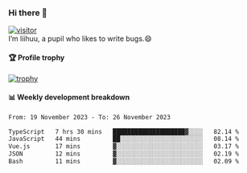 ### Hi there 👋
[![visitor](https://visitor-badge.glitch.me/badge?page_id=liihuu&right_color=blue)](https://github.com/liihuu)<br>
I’m liihuu, a pupil who likes to write bugs.😄


#### 🏆 Profile trophy
[![trophy](https://github-profile-trophy.vercel.app?username=liihuu&margin-w=16&margin-h=16&rank=-C,-B)](https://github.com/liihuu)


#### 📊 Weekly development breakdown
<!--START_SECTION:waka-->

```txt
From: 19 November 2023 - To: 26 November 2023

TypeScript   7 hrs 30 mins   ████████████████████▓░░░░   82.14 %
JavaScript   44 mins         ██░░░░░░░░░░░░░░░░░░░░░░░   08.14 %
Vue.js       17 mins         ▓░░░░░░░░░░░░░░░░░░░░░░░░   03.17 %
JSON         12 mins         ▓░░░░░░░░░░░░░░░░░░░░░░░░   02.19 %
Bash         11 mins         ▓░░░░░░░░░░░░░░░░░░░░░░░░   02.09 %
```

<!--END_SECTION:waka-->

<!--
**liihuu/liihuu** is a ✨ _special_ ✨ repository because its `README.md` (this file) appears on your GitHub profile.

Here are some ideas to get you started:

- 🔭 I’m currently working on ...
- 🌱 I’m currently learning ...
- 👯 I’m looking to collaborate on ...
- 🤔 I’m looking for help with ...
- 💬 Ask me about ...
- 📫 How to reach me: ...
- 😄 Pronouns: ...
- ⚡ Fun fact: ...
-->
